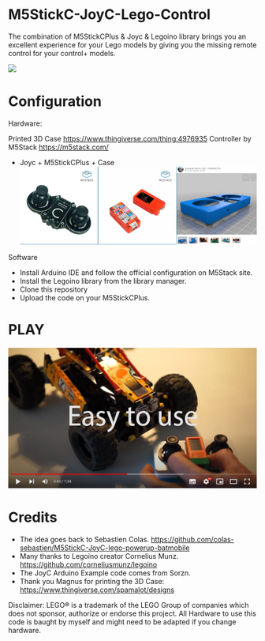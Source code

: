 # M5StickC-JoyC-Lego-Control
The combination of M5StickCPlus & Joyc & Legoino library brings you an excellent experience for your Lego models by giving you the missing remote control for your control+ models.

![](Media/DSC06965.JPG)
# Configuration
Hardware:

Printed 3D Case https://www.thingiverse.com/thing:4976935
Controller by M5Stack https://m5stack.com/

* Joyc + M5StickCPlus + Case ![](Media/collage.jpg)

Software

* Install Arduino IDE and follow the official configuration on M5Stack site.
* Install the Legoino library from the library manager.
* Clone this repository
* Upload the code on your M5StickCPlus.

# PLAY

[![Self made controller for your LEGO Control+ Models](Media/youtube_rc..jpg)](https://youtu.be/OuWGxWvFoXs)


# Credits
* The idea goes back to Sebastien Colas. https://github.com/colas-sebastien/M5StickC-JoyC-lego-powerup-batmobile
* Many thanks to Legoino creator Cornelius Munz. https://github.com/corneliusmunz/legoino
* The JoyC Arduino Example code comes from Sorzn.
* Thank you Magnus for printing the 3D Case: https://www.thingiverse.com/spamalot/designs

Disclaimer: 
LEGO® is a trademark of the LEGO Group of companies which does not sponsor, authorize or endorse this project.
All Hardware to use this code is baught by myself and might need to be adapted if you change hardware.
